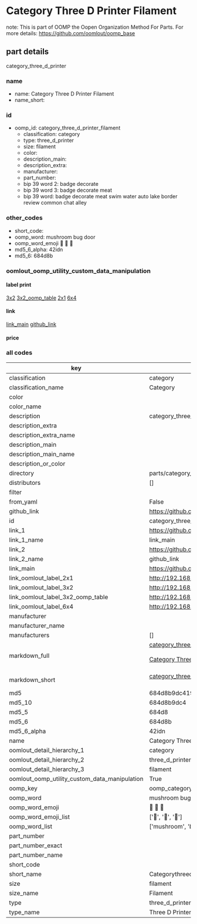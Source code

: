 # Category Three D Printer Filament  

note: This is part of OOMP the Oopen Organization Method For Parts. For more details: https://github.com/oomlout/oomp_base

##  part details



category_three_d_printer

### name
* name: Category Three D Printer Filament
* name_short: 
### id
* oomp_id: category_three_d_printer_filament
  * classification: category
  * type: three_d_printer
  * size: filament
  * color: 
  * description_main: 
  * description_extra: 
  * manufacturer: 
  * part_number: 
  * bip 39 word 2: badge decorate
  * bip 39 word 3: badge decorate meat
  * bip 39 word: badge decorate meat swim water auto lake border review common chat alley

### other_codes
* short_code: 
* oomp_word: mushroom bug door
* oomp_word_emoji :mushroom: :bug: :door:
* md5_6_alpha: 42idn
* md5_6: 684d8b






### oomlout_oomp_utility_custom_data_manipulation
#### label print
[3x2](http://192.168.1.245:1112/?label=oomp%2042idn)
[3x2_oomp_table](http://192.168.1.107:1112/?label=oomp%2042idn)
[2x1](http://192.168.1.242:1112/?label=oomp%2042idn)
[6x4](http://192.168.1.55:1112/?label=oomp%2042idn)    

#### link

[link_main](https://github.com/oomlout/oomlout_oomp_current_version_messy/tree/main/parts/category_three_d_printer_filament) [github_link](https://github.com/oomlout/oomlout_oomp_part_src/tree/main/parts/category_three_d_printer_filament)                             

#### price







### all codes 
| key | value |  
| --- | --- |  
| classification | category |  
| classification_name | Category |  
| color |  |  
| color_name |  |  
| description | category_three_d_printer |  
| description_extra |  |  
| description_extra_name |  |  
| description_main |  |  
| description_main_name |  |  
| description_or_color |   |  
| directory | parts/category_three_d_printer_filament |  
| distributors | [] |  
| filter |  |  
| from_yaml | False |  
| github_link | https://github.com/oomlout/oomlout_oomp_part_src/tree/main/parts/category_three_d_printer_filament |  
| id | category_three_d_printer_filament |  
| link_1 | https://github.com/oomlout/oomlout_oomp_current_version_messy/tree/main/parts/category_three_d_printer_filament |  
| link_1_name | link_main |  
| link_2 | https://github.com/oomlout/oomlout_oomp_part_src/tree/main/parts/category_three_d_printer_filament |  
| link_2_name | github_link |  
| link_main | https://github.com/oomlout/oomlout_oomp_current_version_messy/tree/main/parts/category_three_d_printer_filament |  
| link_oomlout_label_2x1 | http://192.168.1.242:1112/?label=oomp%2042idn |  
| link_oomlout_label_3x2 | http://192.168.1.245:1112/?label=oomp%2042idn |  
| link_oomlout_label_3x2_oomp_table | http://192.168.1.107:1112/?label=oomp%2042idn |  
| link_oomlout_label_6x4 | http://192.168.1.55:1112/?label=oomp%2042idn |  
| manufacturer |  |  
| manufacturer_name |  |  
| manufacturers | [] |  
| markdown_full | [category_three_d_printer_filament](https://github.com/oomlout/oomlout_oomp_current_version_messy/tree/main/parts/category_three_d_printer_filament)<br>[](https://github.com/oomlout/oomlout_oomp_current_version_messy/tree/main/parts/category_three_d_printer_filament)<br>[Category Three D Printer Filament](https://github.com/oomlout/oomlout_oomp_current_version_messy/tree/main/parts/category_three_d_printer_filament)<br><br> |  
| markdown_short | [category_three_d_printer_filament](https://github.com/oomlout/oomlout_oomp_current_version_messy/tree/main/parts/category_three_d_printer_filament)<br><br> |  
| md5 | 684d8b9dc419cf943e7bedbf140e408b |  
| md5_10 | 684d8b9dc4 |  
| md5_5 | 684d8 |  
| md5_6 | 684d8b |  
| md5_6_alpha | 42idn |  
| name | Category Three D Printer Filament |  
| oomlout_detail_hierarchy_1 | category |  
| oomlout_detail_hierarchy_2 | three_d_printer |  
| oomlout_detail_hierarchy_3 | filament |  
| oomlout_oomp_utility_custom_data_manipulation | True |  
| oomp_key | oomp_category_three_d_printer_filament |  
| oomp_word | mushroom bug door |  
| oomp_word_emoji | :mushroom: :bug: :door: |  
| oomp_word_emoji_list | [':mushroom:', ':bug:', ':door:'] |  
| oomp_word_list | ['mushroom', 'bug', 'door'] |  
| part_number |  |  
| part_number_exact |  |  
| part_number_name |  |  
| short_code |  |  
| short_name | Categorythreedprinter |  
| size | filament |  
| size_name | Filament |  
| type | three_d_printer |  
| type_name | Three D Printer |  
